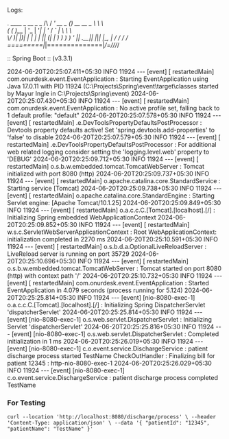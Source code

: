 Logs: 

  .   ____          _            __ _ _
 /\\ / ___'_ __ _ _(_)_ __  __ _ \ \ \ \
( ( )\___ | '_ | '_| | '_ \/ _` | \ \ \ \
 \\/  ___)| |_)| | | | | || (_| |  ) ) ) )
  '  |____| .__|_| |_|_| |_\__, | / / / /
 =========|_|==============|___/=/_/_/_/

 :: Spring Boot ::                (v3.3.1)

2024-06-20T20:25:07.411+05:30  INFO 11924 --- [event] [  restartedMain] com.onurdesk.event.EventApplication      : Starting EventApplication using Java 17.0.11 with PID 11924 (C:\Projects\Spring\event\target\classes started by Mayur Ingle in C:\Projects\Spring\event)
2024-06-20T20:25:07.430+05:30  INFO 11924 --- [event] [  restartedMain] com.onurdesk.event.EventApplication      : No active profile set, falling back to 1 default profile: "default"
2024-06-20T20:25:07.578+05:30  INFO 11924 --- [event] [  restartedMain] .e.DevToolsPropertyDefaultsPostProcessor : Devtools property defaults active! Set 'spring.devtools.add-properties' to 'false' to disable
2024-06-20T20:25:07.579+05:30  INFO 11924 --- [event] [  restartedMain] .e.DevToolsPropertyDefaultsPostProcessor : For additional web related logging consider setting the 'logging.level.web' property to 'DEBUG'
2024-06-20T20:25:09.712+05:30  INFO 11924 --- [event] [  restartedMain] o.s.b.w.embedded.tomcat.TomcatWebServer  : Tomcat initialized with port 8080 (http)
2024-06-20T20:25:09.737+05:30  INFO 11924 --- [event] [  restartedMain] o.apache.catalina.core.StandardService   : Starting service [Tomcat]
2024-06-20T20:25:09.738+05:30  INFO 11924 --- [event] [  restartedMain] o.apache.catalina.core.StandardEngine    : Starting Servlet engine: [Apache Tomcat/10.1.25]
2024-06-20T20:25:09.849+05:30  INFO 11924 --- [event] [  restartedMain] o.a.c.c.C.[Tomcat].[localhost].[/]       : Initializing Spring embedded WebApplicationContext
2024-06-20T20:25:09.852+05:30  INFO 11924 --- [event] [  restartedMain] w.s.c.ServletWebServerApplicationContext : Root WebApplicationContext: initialization completed in 2270 ms
2024-06-20T20:25:10.591+05:30  INFO 11924 --- [event] [  restartedMain] o.s.b.d.a.OptionalLiveReloadServer       : LiveReload server is running on port 35729
2024-06-20T20:25:10.696+05:30  INFO 11924 --- [event] [  restartedMain] o.s.b.w.embedded.tomcat.TomcatWebServer  : Tomcat started on port 8080 (http) with context path '/'
2024-06-20T20:25:10.732+05:30  INFO 11924 --- [event] [  restartedMain] com.onurdesk.event.EventApplication      : Started EventApplication in 4.079 seconds (process running for 5.124)
2024-06-20T20:25:25.814+05:30  INFO 11924 --- [event] [nio-8080-exec-1] o.a.c.c.C.[Tomcat].[localhost].[/]       : Initializing Spring DispatcherServlet 'dispatcherServlet'
2024-06-20T20:25:25.814+05:30  INFO 11924 --- [event] [nio-8080-exec-1] o.s.web.servlet.DispatcherServlet        : Initializing Servlet 'dispatcherServlet'
2024-06-20T20:25:25.816+05:30  INFO 11924 --- [event] [nio-8080-exec-1] o.s.web.servlet.DispatcherServlet        : Completed initialization in 1 ms
2024-06-20T20:25:26.019+05:30  INFO 11924 --- [event] [nio-8080-exec-1] c.o.event.service.DischargeService       : patient discharge process started TestName
CheckOutHandler : Finalizing bill for patient 12345 : http-nio-8080-exec-1
2024-06-20T20:25:26.029+05:30  INFO 11924 --- [event] [nio-8080-exec-1] c.o.event.service.DischargeService       : patient discharge process completed TestName


### For Testing

`curl --location 'http://localhost:8080/discharge/process' \
--header 'Content-Type: application/json' \
--data '{
"patientId": "12345",
"patientName": "TestName"
}'`
